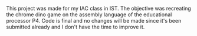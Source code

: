 This project was made for my IAC class in IST. The objective was recreating the chrome dino game on the assembly language of the educational processor P4. Code is final and no changes will be made since it's been submitted already and I don't have the time to improve it. 
